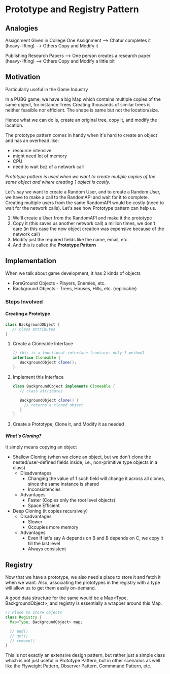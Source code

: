 # Prototype and Registry Pattern

## Analogies

Assignment Given in College
One Assignment --> Chatur completes it (heavy-lifting) --> Others Copy and Modify it

Publishing Research Papers -->
One person creates a research paper  (heavy-lifting) -->
Others Copy and Modify a little bit

## Motivation

Particularly useful in the Game Industry

In a PUBG game, we have a big Map which contains multiple copies of the same object, for instance Trees
Creating thousands of similar trees is neither feasible nor efficient. The shape is same but not the location/size.

Hence what we can do is, create an original tree, copy it, and modify the location.

The prototype pattern comes in handy when it's hard to create an object and has an overhead like:

- resource intensive
- might need lot of memory
- CPU
- need to wait bcz of a network call
  
*Prototype pattern is used when we want to create mutiple copies of the same object and where creating 1 object is costly.*

Let's say we want to create a Random User, and to create a Random User, we have to make a call to the RandomAPI and wait for it to complete.
Creating multiple users from the same RandomAPI would be costly (need to wait for the network calls). Let's see how Prototype pattern can help us.

1. We'll create a User from the RandomAPI and make it the prototype
2. Copy it (this saves us another network call) a million times, we don't care (in this case the new object creation was expensive because of the network call)
3. Modify just the required fields like the name, email, etc.
4. And this is called the **Prototype Pattern**

## Implementation

When we talk about game development, it has 2 kinds of objects

- ForeGround Objects - Players, Enemies, etc.
- Background Objects - Trees, Houses, Hills, etc. (replicable)

### Steps Involved

#### Creating a Prototype

   ```Java
   class BackgroundObject {
      // class attributes
   }
   ```

1. Create a Cloneable Interface

   ```Java
   // this is a functional interface (contains only 1 method)
   interface Cloneable {
      BackgroundObject clone();
   }
   ```

2. Implement this Interface

   ```Java
   class BackgroundObject implements Cloneable {
      // class attributes

      BackgroundObject clone() {
        // returns a cloned object
      }
   }
   ```

3. Create a Prototype, Clone it, and Modify it as needed

#### *What's Cloning?*

It simply means copying an object

- Shallow Cloning (when we clone an object, but we don't clone the nested/user-defined fields inside, i.e., non-primitive type objects in a class)
  - Disadvantages
    - Changing the value of 1 such field will change it across all clones, since the same instance is shared
    - Inconsistencies
  - Advantages
    - Faster (Copies only the root level objects)
    - Space Efficient
- Deep Cloning (it copies recursively)
  - Disadvantages
    - Slower
    - Occupies more memory
  - Advantages
    - Even if let's say A  depends on B and B depends on C, we copy it till the last level
    - Always consistent

## Registry

Now that we have a prototype, we also need a place to store it and fetch it when we want. Also, associating the prototypes in the registry with a type will allow us to get them easily on-demand.

A good data structure for the same would be a Map<Type, BackgroundObject>, and registry is essentially a wrapper around this Map.

```Java
// Place to store objects
class Registry {
  Map<Type, BackgroundObject> map;

  // add()
  // get()
  // remove()
}
```

This is not exactly an extensive design pattern, but rather just a simple class which is not just useful in Prototype Pattern, but in other scenarios as well like the Flyweight Pattern, Observer Pattern, Commmand Pattern, etc.
